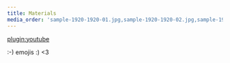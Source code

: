 ```yaml
---
title: Materials
media_order: 'sample-1920-1920-01.jpg,sample-1920-1920-02.jpg,sample-1920-1920-03.jpg,sample-1920-1920-04.jpg'
---
```


[plugin:youtube](https://www.youtube.com/watch?v=tlFGOSEI_lo)

:-) emojis :) <3